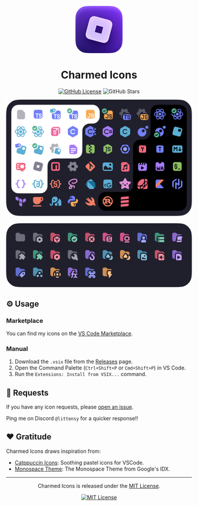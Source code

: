 <p align="center">
  <p align="center">
	<img src="assets/icon.png" alt="Logo" width="128" />
  </p>
  <h1 align="center"><b>Charmed Icons</b></h1>
</p>

<div align="center">

[![GitHub License](https://img.shields.io/github/license/littensy/charmed-icons?style=for-the-badge)](LICENSE.md)
![GitHub Stars](https://img.shields.io/github/stars/littensy/charmed-icons?style=for-the-badge&logo=github)

<img src="assets/files.png" alt="Files" width="512" />
<br><br>
<img src="assets/folders.png" alt="Folders" width="512" />

</div>

## ⚙️ Usage

### Marketplace

You can find my icons on the [VS Code Marketplace](https://marketplace.visualstudio.com/items?itemName=littensy.charmed-icons).

### Manual

1. Download the `.vsix` file from the [Releases](https://github.com/littensy/charmed-icons/releases) page.
2. Open the Command Palette (`Ctrl+Shift+P` or `Cmd+Shift+P`) in VS Code.
3. Run the `Extensions: Install from VSIX...` command.

## 🙌 Requests

If you have any icon requests, please [open an issue](https://github.com/littensy/charmed-icons/issues/new).

Ping me on Discord `@littensy` for a quicker response!!

## ❤️ Gratitude

Charmed Icons draws inspiration from:

- [Catppuccin Icons](https://github.com/catppuccin/vscode-icons): Soothing pastel icons for VSCode.
- [Monospace Theme](https://github.com/keksiqc/monospace-theme): The Monospace Theme from Google's IDX.

---

<p align="center">
Charmed Icons is released under the <a href="LICENSE.md">MIT License</a>.
</p>

<div align="center">

[![MIT License](https://img.shields.io/github/license/littensy/charmed-icons?style=for-the-badge)](LICENSE.md)

</div>
